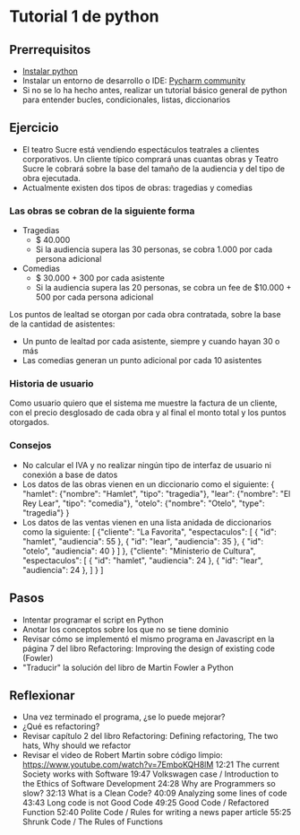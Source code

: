 # Tutorial 1 de python
## Prerrequisitos
- [Instalar python](https://www.python.org/downloads/)
- Instalar un entorno de desarrollo o IDE: [Pycharm community](www.jetbrains.com/pycharm/download)
- Si no se lo ha hecho antes, realizar un tutorial básico general de python para entender bucles, condicionales, listas, diccionarios

## Ejercicio
- El teatro Sucre está vendiendo espectáculos teatrales a clientes corporativos. Un cliente típico comprará unas cuantas obras y Teatro Sucre le cobrará sobre la base del tamaño de la audiencia y del tipo de obra ejecutada.  
- Actualmente existen dos tipos de obras: tragedias y comedias

### Las obras se cobran de la siguiente forma
  - Tragedias
    - $ 40.000
    - Si la audiencia supera las 30 personas, se cobra 1.000 por cada persona adicional
  - Comedias
    - $ 30.000 + 300 por cada asistente 
    - Si la audiencia supera las 20 personas, se cobra un fee de $10.000 + 500 por cada persona adicional

Los puntos de lealtad se otorgan por cada obra contratada, sobre la base de la cantidad de asistentes:
- Un punto de lealtad por cada asistente, siempre y cuando hayan 30 o más
- Las comedias generan un punto adicional por cada 10 asistentes

### Historia de usuario
Como usuario quiero que el sistema me muestre la factura de un cliente, con el precio desglosado de cada obra y al final el monto total y los puntos otorgados. 

### Consejos
- No calcular el IVA y no realizar ningún tipo de interfaz de usuario ni conexión a base de datos
- Los datos de las obras vienen en un diccionario como el siguiente:
{
  "hamlet": {"nombre": "Hamlet", "tipo": "tragedia"},
  "lear": {"nombre": "El Rey Lear", "tipo": "comedia"},
  "otelo": {"nombre": "Otelo", "type": "tragedia"}
}
- Los datos de las ventas vienen en una lista anidada de diccionarios como la siguiente:
[
  {"cliente": "La Favorita",
    "espectaculos": [
      {
        "id": "hamlet",
        "audiencia": 55
      },
      {
        "id": "lear",
        "audiencia": 35
      },
      {
        "id": "otelo",
        "audiencia": 40
      }
    ]
  },
  {"cliente": "Ministerio de Cultura",
    "espectaculos": [
    {
        "id": "hamlet",
        "audiencia": 24
      },
      {
        "id": "lear",
        "audiencia": 24
      },
    ]
  }
]

## Pasos
- Intentar programar el script en Python
- Anotar los conceptos sobre los que no se tiene dominio
- Revisar cómo se implementó el mismo programa en Javascript en la página 7 del libro Refactoring: Improving the design of existing code (Fowler)
- "Traducir" la solución del libro de Martin Fowler a Python
## Reflexionar
- Una vez terminado el programa, ¿se lo puede mejorar?
- ¿Qué es refactoring?
- Revisar capítulo 2 del libro Refactoring: Defining refactoring, The two hats, Why should we refactor
- Revisar el video de Robert Martin sobre código limpio:
https://www.youtube.com/watch?v=7EmboKQH8lM
12:21     The current Society works with Software
19:47     Volkswagen case / Introduction to the Ethics of Software Development
24:28     Why are Programmers so slow?
32:13     What is a Clean Code?
40:09     Analyzing some lines of code
43:43     Long code is not Good Code
49:25     Good Code / Refactored Function
52:40     Polite Code / Rules for writing a news paper article
55:25     Shrunk Code / The Rules of Functions

